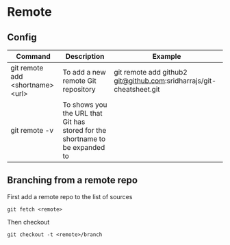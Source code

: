 # Remote

## Config

| Command | Description | Example |
|---------|--------------|------|
|git remote add \<shortname\> \<url\> | To add a new remote Git repository | git remote add github2 git@github.com:sridharrajs/git-cheatsheet.git|
|git remote -v | To shows you the URL that Git has stored for the shortname to be expanded to |

## Branching from a remote repo

First add a remote repo to the list of sources

    git fetch <remote>

Then checkout 

    git checkout -t <remote>/branch    